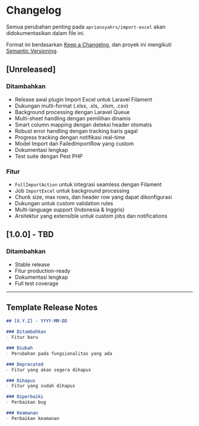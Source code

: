 # Changelog

Semua perubahan penting pada `apriansyahrs/import-excel` akan didokumentasikan dalam file ini.

Format ini berdasarkan [Keep a Changelog](https://keepachangelog.com/en/1.0.0/),
dan proyek ini mengikuti [Semantic Versioning](https://semver.org/spec/v2.0.0.html).

## [Unreleased]

### Ditambahkan
- Release awal plugin Import Excel untuk Laravel Filament
- Dukungan multi-format (.xlsx, .xls, .xlsm, .csv)
- Background processing dengan Laravel Queue
- Multi-sheet handling dengan pemilihan dinamis
- Smart column mapping dengan deteksi header otomatis
- Robust error handling dengan tracking baris gagal
- Progress tracking dengan notifikasi real-time
- Model Import dan FailedImportRow yang custom
- Dokumentasi lengkap
- Test suite dengan Pest PHP

### Fitur
- `FullImportAction` untuk integrasi seamless dengan Filament
- Job `ImportExcel` untuk background processing
- Chunk size, max rows, dan header row yang dapat dikonfigurasi
- Dukungan untuk custom validation rules
- Multi-language support (Indonesia & Inggris)
- Arsitektur yang extensible untuk custom jobs dan notifications

## [1.0.0] - TBD

### Ditambahkan
- Stable release
- Fitur production-ready
- Dokumentasi lengkap
- Full test coverage

---

## Template Release Notes

```markdown
## [X.Y.Z] - YYYY-MM-DD

### Ditambahkan
- Fitur baru

### Diubah
- Perubahan pada fungsionalitas yang ada

### Deprecated
- Fitur yang akan segera dihapus

### Dihapus
- Fitur yang sudah dihapus

### Diperbaiki
- Perbaikan bug

### Keamanan
- Perbaikan keamanan
``` 
